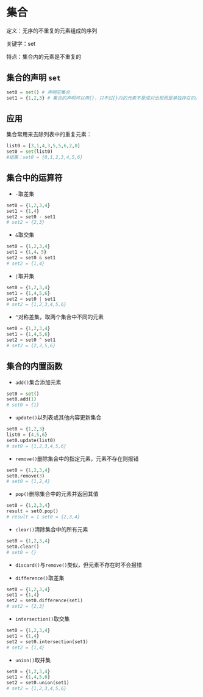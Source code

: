 # 集合
定义：无序的不重复的元素组成的序列

关键字：set

特点：集合内的元素是不重复的

## 集合的声明 `set`
```python
set0 = set() # 声明空集合
set1 = {1,2,3} # 集合的声明可以用{}，只不过{}内的元素不是成对出现而是单独存在的。
```

## 应用
集合常用来去除列表中的重复元素：
```python
list0 = [3,1,4,3,5,5,6,2,0]
set0 = set(list0)
#结果：set0 = {0,1,2,3,4,5,6}
```

## 集合中的运算符
- ` - `取差集
```python
set0 = {1,2,3,4}
set1 = {1,4}
set2 = set0 - set1
# set2 = {2,3}
```

- ` & `取交集
```python
set0 = {1,2,3,4}
set1 = {1,4，5}
set2 = set0 & set1
# set2 = {1,4}
```

- ` | `取并集
```python
set0 = {1,2,3,4}
set1 = {1,4,5,6}
set2 = set0 | set1
# set2 = {1,2,3,4,5,6}
```

- ` ^ `对称差集，取两个集合中不同的元素
```python
set0 = {1,2,3,4}
set1 = {1,4,5,6}
set2 = set0 ^ set1
# set2 = {2,3,5,6}
```

## 集合的内置函数
- `add()`集合添加元素
```python
set0 = set()
set0.add(1)
# set0 = {1}
```

- `update()`以列表或其他内容更新集合
```python
set0 = {1,2,3}
list0 = {4,5,6}
set0.update(list0)
# set0 = {1,2,3,4,5,6}
```
- `remove()`删除集合中的指定元素，元素不存在则报错
```python
set0 = {1,2,3,4}
set0.remove(3)
# set0 = {1,2,4}
```

- `pop()`删除集合中的元素并返回其值
```python
set0 = {1,2,3,4}
result = set0.pop()
# result = 1 set0 = {2,3,4}
```

- `clear()`清除集合中的所有元素
```python
set0 = {1,2,3,4}
set0.clear()
# set0 = {}
```

- `discard()`与`remove()`类似，但元素不存在时不会报错

- `difference()`取差集
```python
set0 = {1,2,3,4}
set1 = {1,4}
set2 = set0.difference(set1)
# set2 = {2,3}
```

- `intersection()`取交集
```python
set0 = {1,2,3,4}
set1 = {1,4}
set2 = set0.intersection(set1)
# set2 = {1,4}
```

- `union()`取并集
```python
set0 = {1,2,3,4}
set1 = {1,4,5,6}
set2 = set0.union(set1)
# set2 = {1,2,3,4,5,6}
```